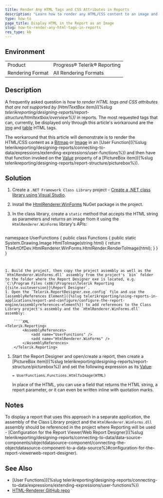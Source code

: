 ```yaml
---
title: Render Any HTML Tags and CSS Attributes in Reports
description: "Learn how to render any HTML/CSS content to an image and have it displayed inside the report via the PictureBox item."
type: how-to
page_title: Display HTML in the Report as an Image
slug: how-to-render-any-html-tags-in-reports
res_type: kb
---
```


## Environment

<table>
	<tbody>
		<tr>
			<td>Product</td>
			<td>Progress® Telerik® Reporting</td>
		</tr>
		<tr>
			<td>Rendering Format</td>
			<td>All Rendering Formats</td>
		</tr>
	</tbody>
</table>

## Description

A frequently asked question is *how to render HTML tags and CSS attributes that are not supported by [HtmlTextBox item]({%slug telerikreporting/designing-reports/report-structure/htmltextbox/overview%})* in reports. The most requested tags that can, currently, be displayed only through this article's workaround are the [img](https://developer.mozilla.org/en-US/docs/Web/HTML/Element/img) and [table](https://developer.mozilla.org/en-US/docs/Web/HTML/Element/table) HTML tags.

The workaround that this article will demonstrate is to render the HTML/CSS content as a [Bitmap](https://learn.microsoft.com/en-us/dotnet/api/system.drawing.bitmap?view=dotnet-plat-ext-8.0) or [Image](https://learn.microsoft.com/en-us/dotnet/api/system.drawing.image) in an [User Function]({%slug telerikreporting/designing-reports/connecting-to-data/expressions/extending-expressions/user-functions%}) and then have that function invoked on the [Value](/api/telerik.reporting.picturebox#Telerik_Reporting_PictureBox_Value) property of a [PictureBox item]({%slug telerikreporting/designing-reports/report-structure/picturebox%}).

## Solution

1. Create a `.NET Framework Class Library` project - [Create a .NET class library using Visual Studio](https://learn.microsoft.com/en-us/dotnet/core/tutorials/library-with-visual-studio).
1. Install the [HtmlRenderer.WinForms](https://www.nuget.org/packages/HtmlRenderer.WinForms/) NuGet package in the project.
1. In the class library, create a `static` method that accepts the HTML string as parameters and returns an image from it using the `HtmlRenderer.WinForms` library's APIs:

	````CSharp
namespace UserFunctions
	{
		public class Functions
		{
			public static System.Drawing.Image HtmlToImage(string html)
			{
				return TheArtOfDev.HtmlRenderer.WinForms.HtmlRender.RenderToImage(html);
			}
		}
	}
````


1. Build the project, then copy the project assembly as well as the `HtmlRenderer.WinForms.dll` assembly from the project's `bin` folder to the folder where the Report Designer exe is located, e.g. `C:\Program Files (x86)\Progress\Telerik Reporting {{site.suiteversion}}\Report Designer`.
1. Open the `Telerik.ReportDesigner.exe.config` file and use the [assemblyReferences Element]({%slug telerikreporting/using-reports-in-applications/export-and-configure/configure-the-report-engine/assemblyreferences-element%}) to add references to the Class Library project's assembly and the `HtmlRenderer.WinForms.dll` assembly:

	````XML
<Telerik.Reporting>
		<AssemblyReferences>
			<add name="UserFunctions" />
			<add name="HtmlRenderer.WinForms" />
		</AssemblyReferences>
	</Telerik.Reporting>
````


1. Start the Report Designer and open/create a report, then create a [PictureBox item]({%slug telerikreporting/designing-reports/report-structure/picturebox%}) and set the following expression as its [Value](/api/telerik.reporting.picturebox#Telerik_Reporting_PictureBox_Value):

	`= UserFunctions.Functions.HtmlToImage(HTML)`

	In place of the HTML, you can use a field that returns the HTML string, a report parameter, or it can even be written inline with quotation marks.

## Notes

To display a report that uses this approach in a separate application, the assembly of the Class Library project and the `HtmlRenderer.WinForms.dll` assembly should be referenced in the project where Reporting will be used - [Configuration for the Report Viewer/Web Report Designer]({%slug telerikreporting/designing-reports/connecting-to-data/data-source-components/objectdatasource-component/connecting-the-objectdatasource-component-to-a-data-source%}#configuration-for-the-report-viewerweb-report-designer).

## See Also

* [User Functions]({%slug telerikreporting/designing-reports/connecting-to-data/expressions/extending-expressions/user-functions%})
* [HTML-Renderer GitHub repo](https://github.com/ArthurHub/HTML-Renderer)
